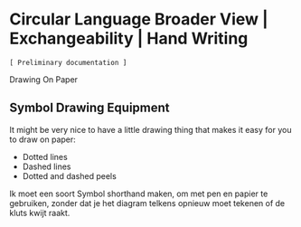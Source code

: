 ﻿Circular Language Broader View | Exchangeability | Hand Writing
===============================================================

`[ Preliminary documentation ]`

Drawing On Paper

## Symbol Drawing Equipment

It might be very nice to have a little drawing thing that makes it easy for you to draw on paper:

- Dotted lines
- Dashed lines
- Dotted and dashed peels

Ik moet een soort Symbol shorthand maken, om met pen en papier te gebruiken, zonder dat je het diagram telkens opnieuw moet tekenen of de kluts kwijt raakt.
